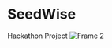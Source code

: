 # SeedWise
Hackathon Project
![Frame 2](https://user-images.githubusercontent.com/67395829/225818600-1f44447d-a4bf-4734-a9e7-605333ffa249.png)
